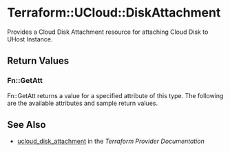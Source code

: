 # Terraform::UCloud::DiskAttachment

Provides a Cloud Disk Attachment resource for attaching Cloud Disk to UHost Instance.

## Return Values

### Fn::GetAtt

Fn::GetAtt returns a value for a specified attribute of this type. The following are the available attributes and sample return values.

## See Also

* [ucloud_disk_attachment](https://www.terraform.io/docs/providers/ucloud/r/disk_attachment.html) in the _Terraform Provider Documentation_